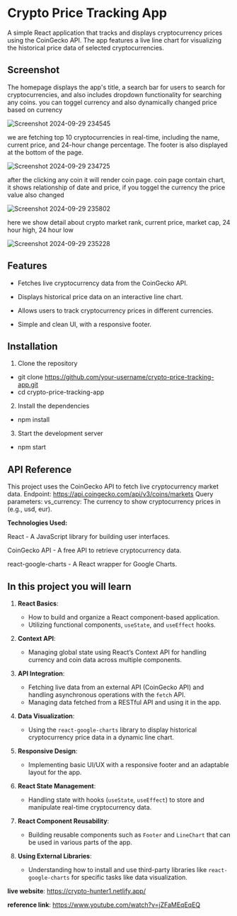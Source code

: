 # Crypto Price Tracking App

A simple React application that tracks and displays cryptocurrency prices using the CoinGecko API. The app features a live line chart for visualizing the historical price data of selected cryptocurrencies.

## Screenshot

The homepage displays the app's title, a search bar for users to search for cryptocurrencies, and also includes dropdown functionality for searching any coins. you can toggel currency and also dynamically changed price based on currency

![Screenshot 2024-09-29 234545](https://github.com/user-attachments/assets/4868efc2-166e-44ea-999c-5ba05bd55fd2)

we are fetching top 10 cryptocurrencies in real-time, including the name, current price, and 24-hour change percentage. 
The footer is also displayed at the bottom of the page.

![Screenshot 2024-09-29 234725](https://github.com/user-attachments/assets/122d2776-9a74-4bb9-a31f-577dbc12eb5f)

after the clicking any coin it will render coin page. coin page contain chart, it shows relationship of date and price, if you toggel the currency the price value also changed

![Screenshot 2024-09-29 235802](https://github.com/user-attachments/assets/f08c973c-dfea-4fd1-93a2-8dab25860bf5)

here we show detail about crypto market rank, current price, market cap, 24 hour high, 24 hour low

![Screenshot 2024-09-29 235228](https://github.com/user-attachments/assets/66524b48-4bfb-40eb-9c05-d206aa094a7b)


## Features
- Fetches live cryptocurrency data from the CoinGecko API.
  
- Displays historical price data on an interactive line chart.
  
- Allows users to track cryptocurrency prices in different currencies.
  
- Simple and clean UI, with a responsive footer.

## Installation
1) Clone the repository
- git clone https://github.com/your-username/crypto-price-tracking-app.git
- cd crypto-price-tracking-app

2) Install the dependencies
- npm install
   
3) Start the development server
- npm start

## API Reference
This project uses the CoinGecko API to fetch live cryptocurrency market data.
Endpoint: https://api.coingecko.com/api/v3/coins/markets
Query parameters: vs_currency: The currency to show cryptocurrency prices in (e.g., usd, eur).

**Technologies Used:**

React - A JavaScript library for building user interfaces.

CoinGecko API - A free API to retrieve cryptocurrency data.

react-google-charts - A React wrapper for Google Charts.

## In this project you will learn
1. **React Basics**: 
   - How to build and organize a React component-based application.
   - Utilizing functional components, `useState`, and `useEffect` hooks.
   
2. **Context API**: 
   - Managing global state using React’s Context API for handling currency and coin data across multiple components.

3. **API Integration**: 
   - Fetching live data from an external API (CoinGecko API) and handling asynchronous operations with the `fetch` API.
   - Managing data fetched from a RESTful API and using it in the app.

4. **Data Visualization**: 
   - Using the `react-google-charts` library to display historical cryptocurrency price data in a dynamic line chart.

5. **Responsive Design**: 
   - Implementing basic UI/UX with a responsive footer and an adaptable layout for the app.
   
6. **React State Management**:
   - Handling state with hooks (`useState`, `useEffect`) to store and manipulate real-time cryptocurrency data.
   
7. **React Component Reusability**:
   - Building reusable components such as `Footer` and `LineChart` that can be used in various parts of the app.

8. **Using External Libraries**: 
   - Understanding how to install and use third-party libraries like `react-google-charts` for specific tasks like data visualization.


**live website**: https://crypto-hunter1.netlify.app/

**reference link**: https://www.youtube.com/watch?v=jZFaMEqEqEQ
